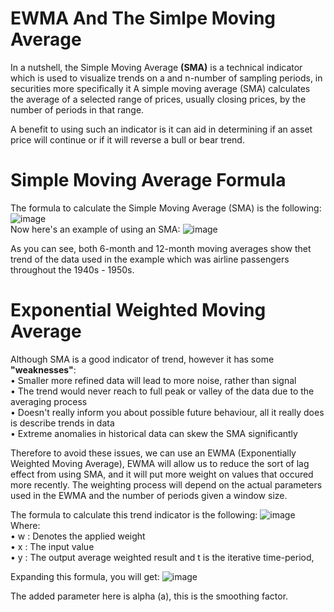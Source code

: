 # EWMA And The Simlpe Moving Average
In a nutshell, the Simple Moving Average **(SMA)** is a technical indicator which is used to visualize trends on a 
and n-number of sampling periods, in securities more specifically it A simple moving average (SMA) calculates the 
average of a selected range of prices, usually closing prices, by the number of periods in that range. 

A benefit to using such an indicator is it can aid in determining if an asset price will continue or if it will 
reverse a bull or bear trend.

# Simple Moving Average Formula
The formula to calculate the Simple Moving Average (SMA) is the following:
<br>
![image](https://user-images.githubusercontent.com/47617364/130436725-09e634df-d07b-4a23-8ead-ef4cf110b96a.png)
<br>
Now here's an example of using an SMA:
![image](https://user-images.githubusercontent.com/47617364/130437313-7f75fbcd-98dc-4633-9128-016877f402d4.png)

As you can see, both 6-month and 12-month moving averages show thet trend of the data used in the example which was airline passengers throughout the 1940s - 1950s.

# Exponential Weighted Moving Average
Although SMA is a good indicator of trend, however it has some **"weaknesses"**:
<br>• Smaller more refined data will lead to more noise, rather than signal
<br>• The trend would never reach to full peak or valley of the data due to the averaging process
<br>• Doesn't really inform you about possible future behaviour, all it really does is describe trends in data
<br>• Extreme anomalies in historical data can skew the SMA significantly

Therefore to avoid these issues, we can use an EWMA (Exponentially Weighted Moving Average), EWMA will allow us to reduce the sort of lag effect from using SMA, and it will put more weight on values that occured more recently. The weighting process will depend on the actual parameters used in the EWMA and the number of periods given a window size. 

The formula to calculate this trend indicator is the following:
![image](https://user-images.githubusercontent.com/47617364/130439555-55cdc59c-e7ab-49bf-bb98-d91ee3c37d22.png)
<br>
Where:
<br>• w : Denotes the applied weight
<br>• x : The input value
<br>• y : The output average weighted result
and t is the iterative time-period,

Expanding this formula, you will get:
![image](https://user-images.githubusercontent.com/47617364/130439742-4652544b-9438-4427-9a16-f36d37b098e8.png)

The added parameter here is alpha (a), this is the smoothing factor.






